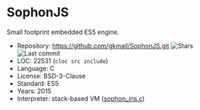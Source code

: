 # SophonJS

Small footprint embedded ES5 engine.

* Repository:  https://github.com/gkmail/SophonJS.git <span class="shields"><img src="https://img.shields.io/github/stars/gkmail/SophonJS?label=&style=flat-square" alt="Stars" title="Stars"><img src="https://img.shields.io/github/last-commit/gkmail/SophonJS?label=&style=flat-square" alt="Last commit" title="Last commit"></span>
* LOC:         22531 (`cloc src include`)
* Language:    C
* License:     BSD-3-Clause
* Standard:    ES5
* Years:       2015
* Interpreter: stack-based VM ([sophon_ins.c](https://github.com/gkmail/SophonJS/blob/master/src/sophon_ins.c))
